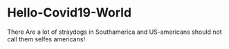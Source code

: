 # Hello-Covid19-World
There Are a lot of straydogs in Southamerica and US-americans should not call them selfes americans!
